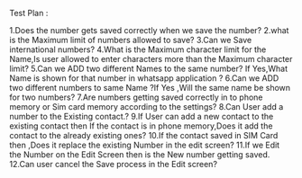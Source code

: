 Test Plan :

1.Does the number gets saved correctly when we save the number?
2.what is the Maximum limit of numbers allowed to save?
3.Can we Save international numbers?
4.What is the Maximum character limit for the Name,Is user allowed to enter characters more than the Maximum character limit?
5.Can we ADD two different Names to the same number? If Yes,What Name is shown for that number in whatsapp application ?
6.Can we ADD two different numbers to same Name ?If Yes ,Will the same name be shown for two numbers?
7.Are numbers getting saved correctly in to phone memory or Sim card memory according to the settings?
8.Can User add a number to the Existing contact.?
9.If User can add a new contact to the existing contact then If the contact is in phone memory,Does it add the contact to the already existing ones?
10.If the contact saved in SIM Card then ,Does it replace the existing Number in the edit screen?
11.If we Edit the Number on the Edit Screen then is the New number getting saved.
12.Can user cancel the Save process in the Edit screen?
